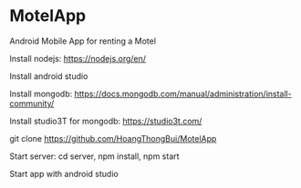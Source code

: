 # MotelApp
Android Mobile App for renting a Motel

Install nodejs: https://nodejs.org/en/

Install android studio

Install mongodb: https://docs.mongodb.com/manual/administration/install-community/

Install studio3T for mongodb: https://studio3t.com/

git clone https://github.com/HoangThongBui/MotelApp

Start server: cd server, npm install, npm start

Start app with android studio


